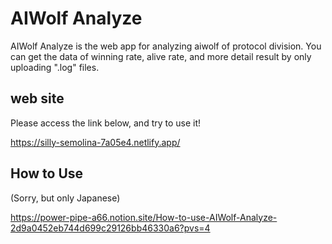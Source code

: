 # AIWolf Analyze
AIWolf Analyze is the web app for analyzing aiwolf of protocol division. You can get the data of winning rate, alive rate, and more detail result by only uploading ".log" files.

## web site
Please access the link below, and try to use it!

https://silly-semolina-7a05e4.netlify.app/ 

## How to Use
(Sorry, but only Japanese)

https://power-pipe-a66.notion.site/How-to-use-AIWolf-Analyze-2d9a0452eb744d699c29126bb46330a6?pvs=4
